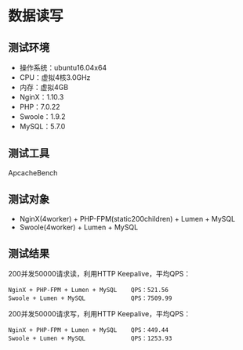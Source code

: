 # 数据读写

## 测试环境
* 操作系统：ubuntu16.04x64
* CPU：虚拟4核3.0GHz
* 内存：虚拟4GB
* NginX：1.10.3
* PHP：7.0.22
* Swoole：1.9.2
* MySQL：5.7.0

## 测试工具
ApcacheBench

## 测试对象
* NginX(4worker) + PHP-FPM(static200children) + Lumen + MySQL
* Swoole(4worker) + Lumen + MySQL

## 测试结果
200并发50000请求读，利用HTTP Keepalive，平均QPS：

```
NginX + PHP-FPM + Lumen + MySQL    QPS：521.56
Swoole + Lumen + MySQL             QPS：7509.99
```

200并发50000请求写，利用HTTP Keepalive，平均QPS：

```
NginX + PHP-FPM + Lumen + MySQL    QPS：449.44
Swoole + Lumen + MySQL             QPS：1253.93
```
